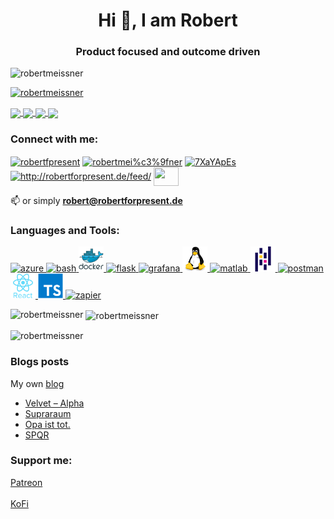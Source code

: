 <h1 align="center">Hi 👋, I am Robert</h1>
<h3 align="center">Product focused and outcome driven</h3>

<p align="left"> <img src="https://komarev.com/ghpvc/?username=robertmeissner&label=Profile%20views&color=0e75b6&style=flat" alt="robertmeissner" /> </p>

<p align="left"> <a href="https://github.com/ryo-ma/github-profile-trophy"><img src="https://github-readme-stats-roberts-projects-e5e24f97.vercel.app/?username=robertmeissner" alt="robertmeissner" /></a> </p>

<a href="https://github.com/anuraghazra/github-readme-stats">
  <img height=200 align="center" src="https://github-readme-stats-roberts-projects-e5e24f97.vercel.app/api?username=robertmeissner" />
</a>
<a href="https://github.com/anuraghazra/convoychat">
  <img height=200 align="center" src="https://github-readme-stats-roberts-projects-e5e24f97.vercel.app/api/top-langs?username=robertmeissner&layout=compact&langs_count=8&card_width=320" />
</a>

<a href="https://github.com/anuraghazra/github-readme-stats">
  <img height=200 align="center" src="https://github-readme-stats-roberts-projects-e5e24f97.vercel.app/?username=robertmeissner" />
</a>
<a href="https://github.com/anuraghazra/convoychat">
  <img height=200 align="center" src="https://github-readme-stats-roberts-projects-e5e24f97.vercel.app/?username=robertmeissner&layout=compact&langs_count=8&card_width=320" />
</a>

<h3 align="left">Connect with me:</h3>
<p align="left">
<a href="https://twitter.com/robertfpresent" target="blank"><img align="center" src="https://raw.githubusercontent.com/rahuldkjain/github-profile-readme-generator/master/src/images/icons/Social/twitter.svg" alt="robertfpresent" height="30" width="40" /></a>
<a href="https://linkedin.com/in/robertmei%c3%9fner" target="blank"><img align="center" src="https://raw.githubusercontent.com/rahuldkjain/github-profile-readme-generator/master/src/images/icons/Social/linked-in-alt.svg" alt="robertmei%c3%9fner" height="30" width="40" /></a>
<a href="https://discord.gg/7XaYApEs" target="blank"><img align="center" src="https://raw.githubusercontent.com/rahuldkjain/github-profile-readme-generator/master/src/images/icons/Social/discord.svg" alt="7XaYApEs" height="30" width="40" /></a>
<a href="https://robertforpresent.de/feed/" target="blank"><img align="center" src="https://raw.githubusercontent.com/rahuldkjain/github-profile-readme-generator/master/src/images/icons/Social/rss.svg" alt="http://robertforpresent.de/feed/" height="30" width="40" /></a>
<a href="https://rmeissner2021.itch.io"> <img align="center" src="https://jessemillar.github.io/available-on-itchio-badge/badge-color.png" height="30" width="40" /> </a>
</p>

📫 or simply **robert@robertforpresent.de**

<h3 align="left">Languages and Tools:</h3>
<p align="left"> <a href="https://azure.microsoft.com/en-in/" target="_blank" rel="noreferrer"> <img src="https://www.vectorlogo.zone/logos/microsoft_azure/microsoft_azure-icon.svg" alt="azure" width="40" height="40"/> </a> <a href="https://www.gnu.org/software/bash/" target="_blank" rel="noreferrer"> <img src="https://www.vectorlogo.zone/logos/gnu_bash/gnu_bash-icon.svg" alt="bash" width="40" height="40"/> </a> <a href="https://www.docker.com/" target="_blank" rel="noreferrer"> <img src="https://raw.githubusercontent.com/devicons/devicon/master/icons/docker/docker-original-wordmark.svg" alt="docker" width="40" height="40"/> </a> <a href="https://flask.palletsprojects.com/" target="_blank" rel="noreferrer"> <img src="https://www.vectorlogo.zone/logos/pocoo_flask/pocoo_flask-icon.svg" alt="flask" width="40" height="40"/> </a> <a href="https://grafana.com" target="_blank" rel="noreferrer"> <img src="https://www.vectorlogo.zone/logos/grafana/grafana-icon.svg" alt="grafana" width="40" height="40"/> </a> <a href="https://www.linux.org/" target="_blank" rel="noreferrer"> <img src="https://raw.githubusercontent.com/devicons/devicon/master/icons/linux/linux-original.svg" alt="linux" width="40" height="40"/> </a> <a href="https://www.mathworks.com/" target="_blank" rel="noreferrer"> <img src="https://upload.wikimedia.org/wikipedia/commons/2/21/Matlab_Logo.png" alt="matlab" width="40" height="40"/> </a> <a href="https://pandas.pydata.org/" target="_blank" rel="noreferrer"> <img src="https://raw.githubusercontent.com/devicons/devicon/2ae2a900d2f041da66e950e4d48052658d850630/icons/pandas/pandas-original.svg" alt="pandas" width="40" height="40"/> </a> <a href="https://postman.com" target="_blank" rel="noreferrer"> <img src="https://www.vectorlogo.zone/logos/getpostman/getpostman-icon.svg" alt="postman" width="40" height="40"/> </a> <a href="https://reactjs.org/" target="_blank" rel="noreferrer"> <img src="https://raw.githubusercontent.com/devicons/devicon/master/icons/react/react-original-wordmark.svg" alt="react" width="40" height="40"/> </a> <a href="https://www.typescriptlang.org/" target="_blank" rel="noreferrer"> <img src="https://raw.githubusercontent.com/devicons/devicon/master/icons/typescript/typescript-original.svg" alt="typescript" width="40" height="40"/> </a> <a href="https://zapier.com" target="_blank" rel="noreferrer"> <img src="https://www.vectorlogo.zone/logos/zapier/zapier-icon.svg" alt="zapier" width="40" height="40"/> </a> </p>

<p><img align="left" src="https://github-readme-stats-roberts-projects-e5e24f97.vercel.app/api/top-langs?username=robertmeissner&show_icons=true&locale=en&layout=compact" alt="robertmeissner" /></p>

<p>&nbsp;<img align="center" src="https://github-readme-stats-roberts-projects-e5e24f97.vercel.app/api?username=robertmeissner&show_icons=true&locale=en" alt="robertmeissner" /></p>

<p><img align="center" src="https://github-readme-streak-stats.herokuapp.com/?user=robertmeissner&" alt="robertmeissner" /></p>


### Blogs posts
My own [blog](https://robertforpresent.de/)
<!-- BLOG-POST-LIST:START -->
- [Velvet – Alpha](https://robertforpresent.de/science-fiction/velvet-alpha/?utm_source=rss&utm_medium=rss&utm_campaign=velvet-alpha)
- [Supraraum](https://robertforpresent.de/science-fiction/supraraum/?utm_source=rss&utm_medium=rss&utm_campaign=supraraum)
- [Opa ist tot.](https://robertforpresent.de/science-fiction/opa-ist-tot/?utm_source=rss&utm_medium=rss&utm_campaign=opa-ist-tot)
- [SPQR](https://robertforpresent.de/science-fiction/spqr/?utm_source=rss&utm_medium=rss&utm_campaign=spqr)
<!-- BLOG-POST-LIST:END -->


<h3 align="left">Support me:</h3>
<p align="left">
<a href="https://patreon.com/RobertForFuture"> Patreon </a><br></br>
<a href="https://ko-fi.com/robertforfuture"> KoFi </a>
</p>
